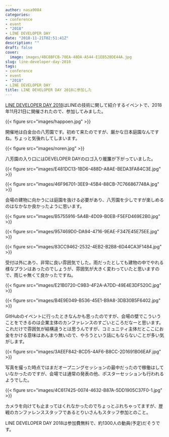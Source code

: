 ```yaml
---
author: nasa9084
categories:
- conference
- event
- "2018"
- LINE DEVELOPER DAY
date: "2018-11-21T02:51:41Z"
description: ""
draft: false
cover:
  image: images/4BC8BFCB-70EA-48DA-A544-E1EB520DE44A.jpg
slug: line-developer-day-2018
tags:
- conference
- event
- "2018"
- LINE DEVELOPER DAY
title: LINE DEVELOPER DAY 2018に参加した
---
```



[LINE DEVELOPER DAY 2018](https://linedevday.linecorp.com/jp/2018/)はLINEの技術に関して紹介するイベントで、2018年11月21日に開催されたので、参加してみました。

{{< figure src="images/happoen.jpg" >}}

開催地は白金台の八芳園です。初めて来たのですが、厳かな日本庭園なんですね。ちょっと気後れしてしまいます。

{{< figure src="images/noren.jpg" >}}

八芳園の入り口にはDEVELOPER DAYのロゴ入り暖簾が下がっていました。

{{< figure src="images/E481DC13-1BD6-488D-A8AE-BEDA3FA84C3E.jpg" >}}

{{< figure src="images/46F96701-3EE9-45B4-88CB-7C766867748A.jpg" >}}

会場の建物に向かうには庭園を抜ける必要があり、八芳園を少しですが楽しめるのはなかなか良かったように思います。

{{< figure src="images/B5755916-5A4B-4D09-B0EB-F5EFD469E2B0.jpg" >}}

{{< figure src="images/957469D0-DA94-4716-9EAE-F347E45E75EE.jpg" >}}

{{< figure src="images/83CC9462-2532-4EB2-B2B8-6D44CA3F1484.jpg" >}}

受付は外にあり、非常に良い雰囲気でした。雨だったとしても建物の中でやれる様なプランはあったのでしょうが、雰囲気が大きく変わっていたと思いますので、雨じゃ無くて良かったですね。

{{< figure src="images/E21B0720-C9B3-4F2A-A7DD-49E4E3DF520C.jpg" >}}

{{< figure src="images/B4E9E049-B536-45E1-B9A8-3DB30B5F6402.jpg" >}}

GitHubのイベントに行ったときなんかも思ったのですが、会場の壁でこういうことをできるのは企業主体のカンファレンスのすごいところだなーと思います。
これだけで雰囲気が結構違うとは思うんですが、コミュニティ主体だとここにお金をかける意味はあんまり無いので、やろうという話にもならないことが多い気がします。

{{< figure src="images/3AEEF842-8CD5-4AF6-B8CC-2D1691B06EAF.jpg" >}}

写真を撮った時点ではまだオープニングセッションの最中だったので稼働はしていなかったのですが、会場では通常の発表の他、ポスターセッションも行われるようでした。

{{< figure src="images/4C617425-0074-4632-B87A-5DD1905C37F0-1.jpg" >}}

カメラを向けても止まってはくれなかったのでちょっとぶれちゃってますが、歴戦のカンファレンススタッフであるとりいさんもスタッフ参加とのこと。

LINE DEVELOPER DAY 2018は参加費無料で、約1300人の動員(予定)だそうです。



